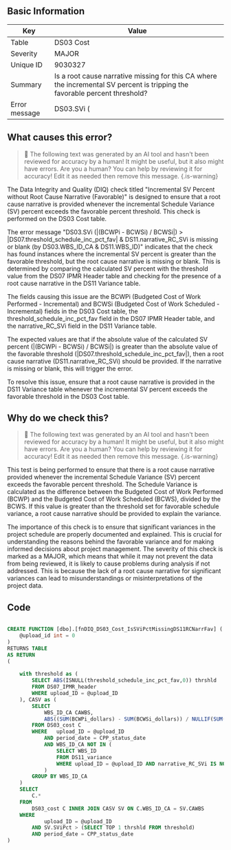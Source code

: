 ## Basic Information
| Key         | Value          |
|-------------|----------------|
| Table       | DS03 Cost |
| Severity    | MAJOR |
| Unique ID   | 9030327   |
| Summary     | Is a root cause narrative missing for this CA where the incremental SV percent is tripping the favorable percent threshold? |
| Error message | DS03.SVi (|(BCWPi - BCWSi) / BCWSi|) > |DS07.threshold_schedule_inc_pct_fav| & DS11.narrative_RC_SVi is missing or blank (by DS03.WBS_ID_CA & DS11.WBS_ID). |

## What causes this error?

> :robot: The following text was generated by an AI tool and hasn't been reviewed for accuracy by a human! It might be useful, but it also might have errors. Are you a human? You can help by reviewing it for accuracy! Edit it as needed then remove this message.
{.is-warning}

The Data Integrity and Quality (DIQ) check titled "Incremental SV Percent without Root Cause Narrative (Favorable)" is designed to ensure that a root cause narrative is provided whenever the incremental Schedule Variance (SV) percent exceeds the favorable percent threshold. This check is performed on the DS03 Cost table.

The error message "DS03.SVi (|(BCWPi - BCWSi) / BCWSi|) > |DS07.threshold_schedule_inc_pct_fav| & DS11.narrative_RC_SVi is missing or blank (by DS03.WBS_ID_CA & DS11.WBS_ID)" indicates that the check has found instances where the incremental SV percent is greater than the favorable threshold, but the root cause narrative is missing or blank. This is determined by comparing the calculated SV percent with the threshold value from the DS07 IPMR Header table and checking for the presence of a root cause narrative in the DS11 Variance table.

The fields causing this issue are the BCWPi (Budgeted Cost of Work Performed - Incremental) and BCWSi (Budgeted Cost of Work Scheduled - Incremental) fields in the DS03 Cost table, the threshold_schedule_inc_pct_fav field in the DS07 IPMR Header table, and the narrative_RC_SVi field in the DS11 Variance table. 

The expected values are that if the absolute value of the calculated SV percent (|(BCWPi - BCWSi) / BCWSi|) is greater than the absolute value of the favorable threshold (|DS07.threshold_schedule_inc_pct_fav|), then a root cause narrative (DS11.narrative_RC_SVi) should be provided. If the narrative is missing or blank, this will trigger the error. 

To resolve this issue, ensure that a root cause narrative is provided in the DS11 Variance table whenever the incremental SV percent exceeds the favorable threshold in the DS03 Cost table.
## Why do we check this?

> :robot: The following text was generated by an AI tool and hasn't been reviewed for accuracy by a human! It might be useful, but it also might have errors. Are you a human? You can help by reviewing it for accuracy! Edit it as needed then remove this message.
{.is-warning}

This test is being performed to ensure that there is a root cause narrative provided whenever the incremental Schedule Variance (SV) percent exceeds the favorable percent threshold. The Schedule Variance is calculated as the difference between the Budgeted Cost of Work Performed (BCWP) and the Budgeted Cost of Work Scheduled (BCWS), divided by the BCWS. If this value is greater than the threshold set for favorable schedule variance, a root cause narrative should be provided to explain the variance.

The importance of this check is to ensure that significant variances in the project schedule are properly documented and explained. This is crucial for understanding the reasons behind the favorable variance and for making informed decisions about project management. The severity of this check is marked as a MAJOR, which means that while it may not prevent the data from being reviewed, it is likely to cause problems during analysis if not addressed. This is because the lack of a root cause narrative for significant variances can lead to misunderstandings or misinterpretations of the project data.
## Code

```sql

CREATE FUNCTION [dbo].[fnDIQ_DS03_Cost_IsSViPctMissingDS11RCNarrFav] (
	@upload_id int = 0
)
RETURNS TABLE
AS RETURN
(
	
	with threshold as (
		SELECT ABS(ISNULL(threshold_schedule_inc_pct_fav,0)) thrshld
		FROM DS07_IPMR_header 
		WHERE upload_ID = @upload_ID
	), CASV as (
		SELECT 
			WBS_ID_CA CAWBS, 
			ABS((SUM(BCWPi_dollars) - SUM(BCWSi_dollars)) / NULLIF(SUM(BCWSi_dollars),0)) SViPct
		FROM DS03_cost C
		WHERE	upload_ID = @upload_ID
			AND period_date = CPP_status_date
			AND WBS_ID_CA NOT IN (
				SELECT WBS_ID 
				FROM DS11_variance
				WHERE upload_ID = @upload_ID AND narrative_RC_SVi IS NOT NULL
			)
		GROUP BY WBS_ID_CA
	)
	SELECT 
		C.*
	FROM
		DS03_cost C INNER JOIN CASV SV ON C.WBS_ID_CA = SV.CAWBS
	WHERE
			upload_ID = @upload_ID
		AND SV.SViPct > (SELECT TOP 1 thrshld FROM threshold)
		AND period_date = CPP_status_date
)
```
